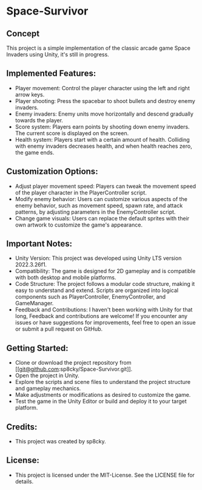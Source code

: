 # Space-Survivor

## Concept
This project is a simple implementation of the classic arcade game Space Invaders using Unity, it's still in progress.

## Implemented Features:
- Player movement: Control the player character using the left and right arrow keys.
- Player shooting: Press the spacebar to shoot bullets and destroy enemy invaders.
- Enemy invaders: Enemy units move horizontally and descend gradually towards the player. 
- Score system: Players earn points by shooting down enemy invaders. The current score is displayed on the screen.
- Health system: Players start with a certain amount of health. Colliding with enemy invaders decreases health, and when health reaches zero, the game ends.

## Customization Options:
- Adjust player movement speed: Players can tweak the movement speed of the player character in the PlayerController script.
- Modify enemy behavior: Users can customize various aspects of the enemy behavior, such as movement speed, spawn rate, and attack patterns, by adjusting parameters in the EnemyController script.
- Change game visuals: Users can replace the default sprites with their own artwork to customize the game's appearance.

## Important Notes:
- Unity Version: This project was developed using Unity LTS version 2022.3.26f1.
- Compatibility: The game is designed for 2D gameplay and is compatible with both desktop and mobile platforms.
- Code Structure: The project follows a modular code structure, making it easy to understand and extend. Scripts are organized into logical components such as PlayerController, EnemyController, and GameManager.
- Feedback and Contributions: I haven't been working with Unity for that long, Feedback and contributions are welcome! If you encounter any issues or have suggestions for improvements, feel free to open an issue or submit a pull request on GitHub.

## Getting Started:
- Clone or download the project repository from [[git@github.com:sp8cky/Space-Survivor.git]].
- Open the project in Unity.
- Explore the scripts and scene files to understand the project structure and gameplay mechanics.
- Make adjustments or modifications as desired to customize the game.
- Test the game in the Unity Editor or build and deploy it to your target platform.

## Credits:
- This project was created by sp8cky.

## License:
- This project is licensed under the MIT-License. See the LICENSE file for details.
